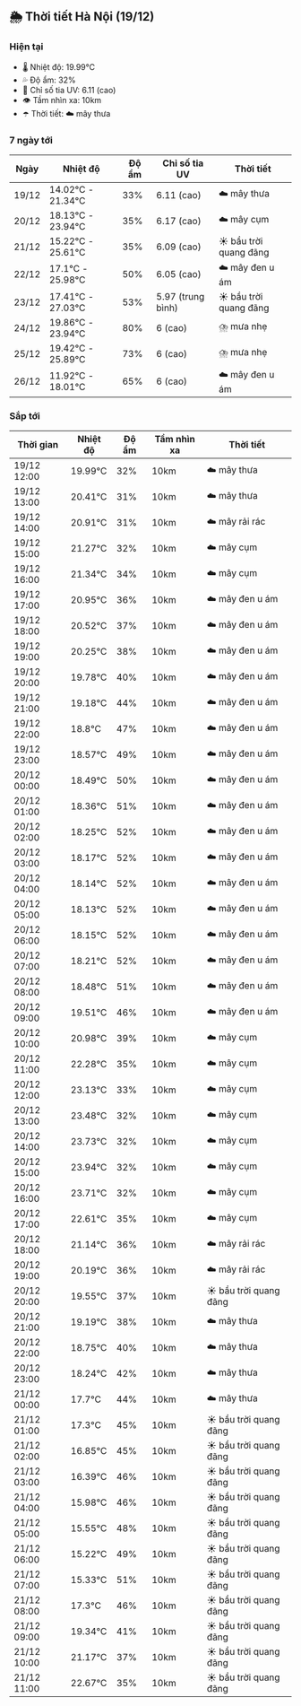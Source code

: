 ## 🌦️ Thời tiết Hà Nội (19/12)

### Hiện tại

- 🌡️ Nhiệt độ: 19.99℃
- 💦 Độ ẩm: 32%
- 🌟 Chỉ số tia UV: 6.11 (cao)
- 👁️ Tầm nhìn xa: 10km
- ☂️ Thời tiết: ☁️ mây thưa

### 7 ngày tới

| Ngày | Nhiệt độ | Độ ẩm | Chỉ số tia UV | Thời tiết |
| --- | --- | --- | --- | --- |
| 19/12 | 14.02℃ - 21.34℃ | 33% | 6.11 (cao) | ☁️ mây thưa |
| 20/12 | 18.13℃ - 23.94℃ | 35% | 6.17 (cao) | ☁️ mây cụm |
| 21/12 | 15.22℃ - 25.61℃ | 35% | 6.09 (cao) | ☀️ bầu trời quang đãng |
| 22/12 | 17.1℃ - 25.98℃ | 50% | 6.05 (cao) | ☁️ mây đen u ám |
| 23/12 | 17.41℃ - 27.03℃ | 53% | 5.97 (trung bình) | ☀️ bầu trời quang đãng |
| 24/12 | 19.86℃ - 23.94℃ | 80% | 6 (cao) | ⛈️ mưa nhẹ |
| 25/12 | 19.42℃ - 25.89℃ | 73% | 6 (cao) | ⛈️ mưa nhẹ |
| 26/12 | 11.92℃ - 18.01℃ | 65% | 6 (cao) | ☁️ mây đen u ám |

### Sắp tới

| Thời gian | Nhiệt độ | Độ ẩm | Tầm nhìn xa | Thời tiết |
| --- | --- | --- | --- | --- |
| 19/12 12:00 | 19.99℃ | 32% | 10km | ☁️ mây thưa |
| 19/12 13:00 | 20.41℃ | 31% | 10km | ☁️ mây thưa |
| 19/12 14:00 | 20.91℃ | 31% | 10km | ☁️ mây rải rác |
| 19/12 15:00 | 21.27℃ | 32% | 10km | ☁️ mây cụm |
| 19/12 16:00 | 21.34℃ | 34% | 10km | ☁️ mây cụm |
| 19/12 17:00 | 20.95℃ | 36% | 10km | ☁️ mây đen u ám |
| 19/12 18:00 | 20.52℃ | 37% | 10km | ☁️ mây đen u ám |
| 19/12 19:00 | 20.25℃ | 38% | 10km | ☁️ mây đen u ám |
| 19/12 20:00 | 19.78℃ | 40% | 10km | ☁️ mây đen u ám |
| 19/12 21:00 | 19.18℃ | 44% | 10km | ☁️ mây đen u ám |
| 19/12 22:00 | 18.8℃ | 47% | 10km | ☁️ mây đen u ám |
| 19/12 23:00 | 18.57℃ | 49% | 10km | ☁️ mây đen u ám |
| 20/12 00:00 | 18.49℃ | 50% | 10km | ☁️ mây đen u ám |
| 20/12 01:00 | 18.36℃ | 51% | 10km | ☁️ mây đen u ám |
| 20/12 02:00 | 18.25℃ | 52% | 10km | ☁️ mây đen u ám |
| 20/12 03:00 | 18.17℃ | 52% | 10km | ☁️ mây đen u ám |
| 20/12 04:00 | 18.14℃ | 52% | 10km | ☁️ mây đen u ám |
| 20/12 05:00 | 18.13℃ | 52% | 10km | ☁️ mây đen u ám |
| 20/12 06:00 | 18.15℃ | 52% | 10km | ☁️ mây đen u ám |
| 20/12 07:00 | 18.21℃ | 52% | 10km | ☁️ mây đen u ám |
| 20/12 08:00 | 18.48℃ | 51% | 10km | ☁️ mây đen u ám |
| 20/12 09:00 | 19.51℃ | 46% | 10km | ☁️ mây đen u ám |
| 20/12 10:00 | 20.98℃ | 39% | 10km | ☁️ mây cụm |
| 20/12 11:00 | 22.28℃ | 35% | 10km | ☁️ mây cụm |
| 20/12 12:00 | 23.13℃ | 33% | 10km | ☁️ mây cụm |
| 20/12 13:00 | 23.48℃ | 32% | 10km | ☁️ mây cụm |
| 20/12 14:00 | 23.73℃ | 32% | 10km | ☁️ mây cụm |
| 20/12 15:00 | 23.94℃ | 32% | 10km | ☁️ mây cụm |
| 20/12 16:00 | 23.71℃ | 32% | 10km | ☁️ mây cụm |
| 20/12 17:00 | 22.61℃ | 35% | 10km | ☁️ mây cụm |
| 20/12 18:00 | 21.14℃ | 36% | 10km | ☁️ mây rải rác |
| 20/12 19:00 | 20.19℃ | 36% | 10km | ☁️ mây rải rác |
| 20/12 20:00 | 19.55℃ | 37% | 10km | ☀️ bầu trời quang đãng |
| 20/12 21:00 | 19.19℃ | 38% | 10km | ☁️ mây thưa |
| 20/12 22:00 | 18.75℃ | 40% | 10km | ☁️ mây thưa |
| 20/12 23:00 | 18.24℃ | 42% | 10km | ☁️ mây thưa |
| 21/12 00:00 | 17.7℃ | 44% | 10km | ☁️ mây thưa |
| 21/12 01:00 | 17.3℃ | 45% | 10km | ☀️ bầu trời quang đãng |
| 21/12 02:00 | 16.85℃ | 45% | 10km | ☀️ bầu trời quang đãng |
| 21/12 03:00 | 16.39℃ | 46% | 10km | ☀️ bầu trời quang đãng |
| 21/12 04:00 | 15.98℃ | 46% | 10km | ☀️ bầu trời quang đãng |
| 21/12 05:00 | 15.55℃ | 48% | 10km | ☀️ bầu trời quang đãng |
| 21/12 06:00 | 15.22℃ | 49% | 10km | ☀️ bầu trời quang đãng |
| 21/12 07:00 | 15.33℃ | 51% | 10km | ☀️ bầu trời quang đãng |
| 21/12 08:00 | 17.3℃ | 46% | 10km | ☀️ bầu trời quang đãng |
| 21/12 09:00 | 19.34℃ | 41% | 10km | ☀️ bầu trời quang đãng |
| 21/12 10:00 | 21.17℃ | 37% | 10km | ☀️ bầu trời quang đãng |
| 21/12 11:00 | 22.67℃ | 35% | 10km | ☀️ bầu trời quang đãng |
